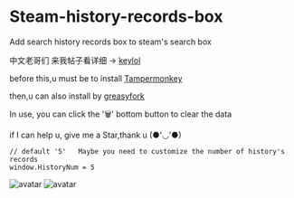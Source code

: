 # Steam-history-records-box
Add  search history records box to steam's search box

中文老哥们 来我帖子看详细 → [keylol](https://keylol.com/t693504-1-1) 

before this,u must be to install 
[Tampermonkey](https://www.tampermonkey.net/) 

then,u can also install by [greasyfork](https://greasyfork.org/zh-CN/scripts/422927) 

In use, you can click the '🗑' bottom button to clear the data

if I can help u, give me a Star,thank u (●'◡'●)

```
// default '5'   Maybe you need to customize the number of history's records
window.HistoryNum = 5
```

![avatar](https://github.com/wsz987/Steam-history-records-box/blob/main/1.jpg?raw=true)
![avatar](https://github.com/wsz987/Steam-history-records-box/blob/main/2.jpg?raw=true)
